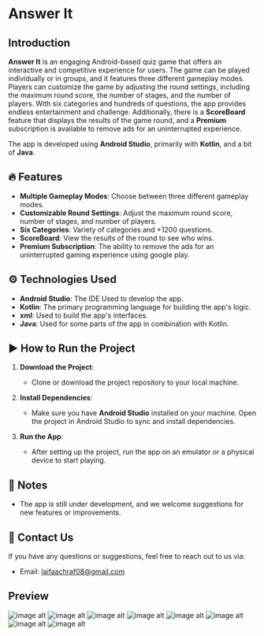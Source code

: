 # Answer It

## Introduction

**Answer It** is an engaging Android-based quiz game that offers an interactive and competitive experience for users. The game can be played individually or in groups, and it features three different gameplay modes. Players can customize the game by adjusting the round settings, including the maximum round score, the number of stages, and the number of players. With six categories and hundreds of questions, the app provides endless entertainment and challenge. Additionally, there is a **ScoreBoard** feature that displays the results of the game round, and a **Premium** subscription is available to remove ads for an uninterrupted experience.

The app is developed using **Android Studio**, primarily with **Kotlin**, and a bit of **Java**.

## 🔥 Features

- **Multiple Gameplay Modes**: Choose between three different gameplay modes.
- **Customizable Round Settings**: Adjust the maximum round score, number of stages, and number of players.
- **Six Categories**: Variety of categories and +1200 questions.
- **ScoreBoard**: View the results of the round to see who wins.
- **Premium Subscription**: The ability to remove the ads for an uninterrupted gaming experience using google play.

## ⚙️ Technologies Used

- **Android Studio**: The IDE Used to develop the app.
- **Kotlin**: The primary programming language for building the app's logic.
- **xml**: Used to build the app's interfaces.
- **Java**: Used for some parts of the app in combination with Kotlin.

## ▶️ How to Run the Project

1. **Download the Project**:
   - Clone or download the project repository to your local machine.

2. **Install Dependencies**:
   - Make sure you have **Android Studio** installed on your machine. Open the project in Android Studio to sync and install dependencies.

3. **Run the App**:
   - After setting up the project, run the app on an emulator or a physical device to start playing.

## 📝 Notes

- The app is still under development, and we welcome suggestions for new features or improvements.

## 📩 Contact Us

If you have any questions or suggestions, feel free to reach out to us via:
- Email: laifaachraf08@gmail.com

## Preview

![image alt](https://github.com/achraf-dev8/answer-it/blob/main/preview_images/Design%20sans%20titre%20(1).png)
![image alt](https://github.com/achraf-dev8/answer-it/blob/main/preview_images/Design%20sans%20titre(1)2.png)
![image alt](https://github.com/achraf-dev8/answer-it/blob/main/preview_images/Design%20sans%20titre%20(2).png)
![image alt](https://github.com/achraf-dev8/answer-it/blob/main/preview_images/Design%20sans%20titre%20(3).png)
![image alt](https://github.com/achraf-dev8/answer-it/blob/main/preview_images/Design%20sans%20titre%20(4).png)
![image alt](https://github.com/achraf-dev8/answer-it/blob/main/preview_images/Design%20sans%20titre%20(5).png)
![image alt](https://github.com/achraf-dev8/answer-it/blob/main/preview_images/Design%20sans%20titre%20(7).png)
![image alt](https://github.com/achraf-dev8/answer-it/blob/main/preview_images/Design%20sans%20titre%20(6).png)

